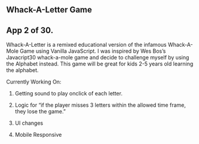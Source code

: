 
Whack-A-Letter Game
-----

App 2 of 30.
-----
 Whack-A-Letter is a remixed educational version of the infamous Whack-A-Mole Game using Vanilla JavaScript. I was inspired by Wes Bos’s Javacript30 whack-a-mole game and decide to challenge myself by using the Alphabet instead.
This game will be great for kids 2-5 years old learning the alphabet. 






Currently Working On:

1. Getting sound to play onclick of each letter.

2. Logic for “if the player misses 3 letters within the allowed time frame, they lose the game.”

3. UI changes

4. Mobile Responsive
